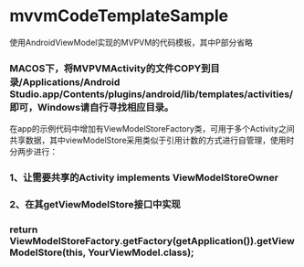 # mvvmCodeTemplateSample
使用AndroidViewModel实现的MVPVM的代码模板，其中P部分省略

### MACOS下，将MVPVMActivity的文件COPY到目录/Applications/Android Studio.app/Contents/plugins/android/lib/templates/activities/即可，Windows请自行寻找相应目录。

在app的示例代码中增加有ViewModelStoreFactory类，可用于多个Activity之间共享数据，其中viewModelStore采用类似于引用计数的方式进行自管理，使用时分两步进行：
### 1、让需要共享的Activity implements ViewModelStoreOwner

### 2、在其getViewModelStore接口中实现
### return ViewModelStoreFactory.getFactory(getApplication()).getViewModelStore(this, YourViewModel.class);
